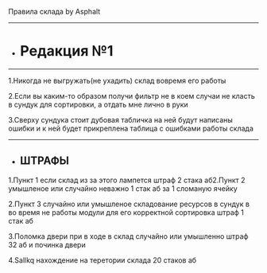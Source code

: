 Правила склада by Asphalt
______________________
+ # **Редакция №1**
_______________________ 
1.Никогда не выгружать(не ухадить) склад вовремя его работы

2.Если вы каким-то образом получи фильтр не в коем случаи не класть в сундук для сортировки, а отдать мне лично в руки

3.Сверху сундука стоит дубовая табличка на ней будут написаны ошибки и к ней будет прикреплена таблица с ошибками работы склада

------------
+ ## **ШТРАФЫ**

1.Пункт 1 если склад из за этого лампется штраф 2 стака аб2.Пункт 2 умышленое или случайно неважно 1 стак аб за 1 сломаную ячейку

2.Пункт 3 случайно или умышленое складование ресурсов в сундук в во время не работы модули для его корректной сортировка штраф 1 стак аб

3.Поломка двери при в ходе в склад случайно или умышленно штраф 32 аб и починка двери

4.Sallkq нахождение на теретории склада 20 стаков аб
